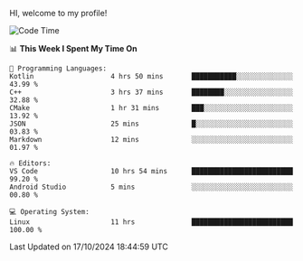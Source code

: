 HI, welcome to my profile!
<!--START_SECTION:waka-->
![Code Time](http://img.shields.io/badge/Code%20Time-1%2C908%20hrs%2017%20mins-blue)

📊 **This Week I Spent My Time On** 

```text
💬 Programming Languages: 
Kotlin                   4 hrs 50 mins       ███████████░░░░░░░░░░░░░░   43.99 % 
C++                      3 hrs 37 mins       ████████░░░░░░░░░░░░░░░░░   32.88 % 
CMake                    1 hr 31 mins        ███░░░░░░░░░░░░░░░░░░░░░░   13.92 % 
JSON                     25 mins             █░░░░░░░░░░░░░░░░░░░░░░░░   03.83 % 
Markdown                 12 mins             ░░░░░░░░░░░░░░░░░░░░░░░░░   01.97 % 

🔥 Editors: 
VS Code                  10 hrs 54 mins      █████████████████████████   99.20 % 
Android Studio           5 mins              ░░░░░░░░░░░░░░░░░░░░░░░░░   00.80 % 

💻 Operating System: 
Linux                    11 hrs              █████████████████████████   100.00 % 
```


 Last Updated on 17/10/2024 18:44:59 UTC
<!--END_SECTION:waka-->
